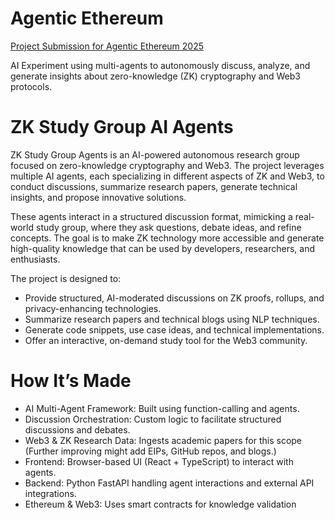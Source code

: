 # Agentic Ethereum
[Project Submission for Agentic Ethereum 2025](https://ethglobal.com/events/agents/)

AI Experiment using multi-agents to autonomously discuss, analyze, and generate insights about zero-knowledge (ZK) cryptography and Web3 protocols.

# ZK Study Group AI Agents
ZK Study Group Agents is an AI-powered autonomous research group focused on zero-knowledge cryptography and Web3. The project leverages multiple AI agents, each specializing in different aspects of ZK and Web3, to conduct discussions, summarize research papers, generate technical insights, and propose innovative solutions.

These agents interact in a structured discussion format, mimicking a real-world study group, where they ask questions, debate ideas, and refine concepts. The goal is to make ZK technology more accessible and generate high-quality knowledge that can be used by developers, researchers, and enthusiasts.

The project is designed to:
- Provide structured, AI-moderated discussions on ZK proofs, rollups, and privacy-enhancing technologies.
- Summarize research papers and technical blogs using NLP techniques.
- Generate code snippets, use case ideas, and technical implementations.
- Offer an interactive, on-demand study tool for the Web3 community.

# How It’s Made
- AI Multi-Agent Framework: Built using function-calling and agents.
- Discussion Orchestration: Custom logic to facilitate structured discussions and debates.
- Web3 & ZK Research Data: Ingests academic papers for this scope (Further improving might add EIPs, GitHub repos, and blogs.)
- Frontend: Browser-based UI (React + TypeScript) to interact with agents.
- Backend: Python FastAPI handling agent interactions and external API integrations.
- Ethereum & Web3: Uses smart contracts for knowledge validation
